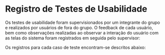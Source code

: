 # Registro de Testes de Usabilidade

Os testes de usabilidade foram supervisionados por um integrante do grupo e realizados por usuários de fora do grupo. O feedback de cada usuário, bem como observações realizadas ao observar a interação do usuário com as telas do sistema foram registrados em seguida pelo supervisor:

Os registros para cada caso de teste encontram-se descritos abaixo:

